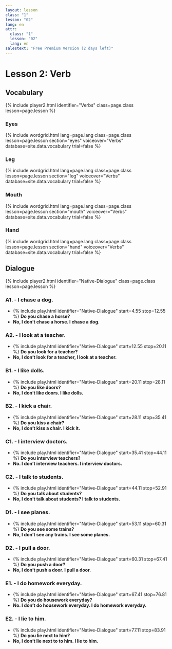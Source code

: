 ```yaml
---
layout: lesson
class: "1"
lesson: "02"
lang: en
attr:
  class: "1"
  lesson: "02"
  lang: en
salestext: "Free Premium Version (2 days left)"
---
```



# Lesson 2: Verb

## Vocabulary

{% include player2.html identifier="Verbs" class=page.class lesson=page.lesson %}

### Eyes
{% include wordgrid.html lang=page.lang
		class=page.class 
		lesson=page.lesson 
		section="eyes"
		voiceover="Verbs"
		database=site.data.vocabulary 
		trial=false %}

### Leg
{% include wordgrid.html lang=page.lang
		class=page.class 
		lesson=page.lesson 
		section="leg"
		voiceover="Verbs"
		database=site.data.vocabulary 
		trial=false %}


### Mouth
{% include wordgrid.html lang=page.lang
		class=page.class 
		lesson=page.lesson 
		section="mouth"
		voiceover="Verbs"
		database=site.data.vocabulary 
		trial=false %}




### Hand
{% include wordgrid.html lang=page.lang
		class=page.class 
		lesson=page.lesson 
		section="hand"
		voiceover="Verbs"
		database=site.data.vocabulary 
		trial=false %}



## Dialogue   

{% include player2.html identifier="Native-Dialogue" class=page.class lesson=page.lesson %}

### A1. - I chase a dog.   

- {% include play.html identifier="Native-Dialogue" start=4.55 stop=12.55 %}  __Do you chase a horse?__   
- __No, I don’t chase a horse. I chase a dog.__   

### A2. - I look at a teacher.   

- {% include play.html identifier="Native-Dialogue" start=12.55 stop=20.11 %} __Do you look for a teacher?__   
- __No, I don’t look for a teacher, I look at a teacher.__   
 
### B1. - I like dolls.   

- {% include play.html identifier="Native-Dialogue" start=20.11 stop=28.11 %} __Do you like doors?__   
- __No, I don’t like doors. I like dolls.__   


### B2. - I kick a chair.   

- {% include play.html identifier="Native-Dialogue" start=28.11 stop=35.41 %} __Do you kiss a chair?__   
- __No, I don’t kiss a chair. I kick it.__   

### C1. - I interview doctors.   

- {% include play.html identifier="Native-Dialogue" start=35.41 stop=44.11 %}  __Do you interview teachers?__   
- __No. I don’t interview teachers. I interview doctors.__   

### C2. - I talk to students.   

- {% include play.html identifier="Native-Dialogue" start=44.11 stop=52.91 %} __Do you talk about students?__   
- __No, I don’t talk about students? I talk to students.__   

### D1. - I see planes.   

- {% include play.html identifier="Native-Dialogue" start=53.11 stop=60.31 %} __Do you see some trains?__   
- __No, I don’t see any trains. I see some planes.__   

### D2. - I pull a door.   

- {% include play.html identifier="Native-Dialogue" start=60.31 stop=67.41 %} __Do you push a door?__   
- __No, I don’t push a door. I pull a door.__   

### E1. - I do homework everyday.   

- {% include play.html identifier="Native-Dialogue" start=67.41 stop=76.81 %} __Do you do housework everyday?__    
- __No. I don’t do housework everyday. I do homework everyday.__    

### E2. - I lie to him.   

- {% include play.html identifier="Native-Dialogue" start=77.11 stop=83.91 %} __Do you lie next to him?__   
- __No, I don’t lie next to to him. I lie to him.__   

 